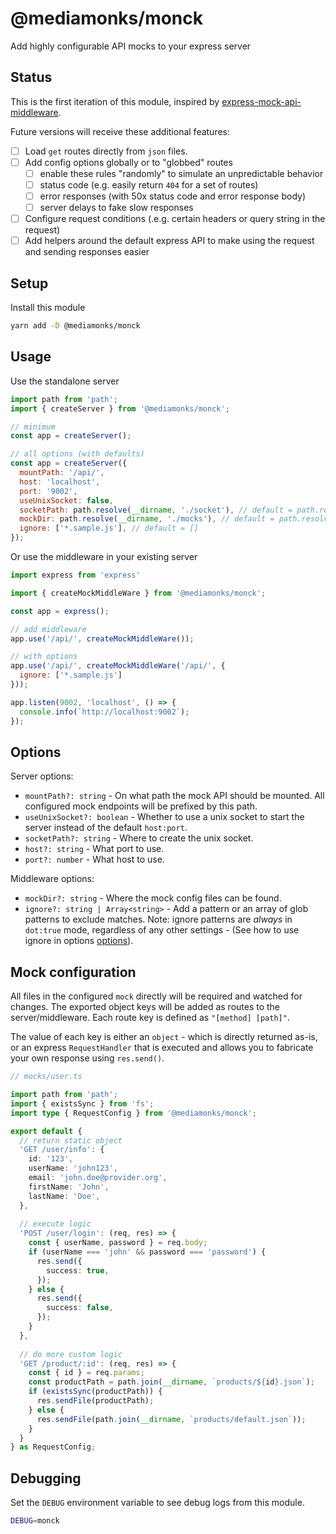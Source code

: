 # @mediamonks/monck

Add highly configurable API mocks to your express server

## Status

This is the first iteration of this module, inspired by
[express-mock-api-middleware](https://github.com/TechStark/express-mock-api-middleware).

Future versions will receive these additional features:

* [ ] Load `get` routes directly from `json` files.
* [ ] Add config options globally or to "globbed" routes
    * [ ] enable these rules "randomly" to simulate an unpredictable behavior
    * [ ] status code (e.g. easily return `404` for a set of routes)
    * [ ] error responses (with 50x status code and error response body)
    * [ ] server delays to fake slow responses
* [ ] Configure request conditions (.e.g. certain headers or query string in the request)
* [ ] Add helpers around the default express API to make using the request and sending responses easier

## Setup

Install this module
```sh
yarn add -D @mediamonks/monck
```

## Usage

Use the standalone server

```js
import path from 'path';
import { createServer } from '@mediamonks/monck';

// minimum
const app = createServer();

// all options (with defaults)
const app = createServer({
  mountPath: '/api/',
  host: 'localhost',
  port: '9002',
  useUnixSocket: false,
  socketPath: path.resolve(__dirname, './socket'), // default = path.resolve(process.cwd(), './socket')
  mockDir: path.resolve(__dirname, './mocks'), // default = path.resolve(process.cwd(), './mocks')
  ignore: ['*.sample.js'], // default = []
});
```

Or use the middleware in your existing server

```js
import express from 'express'

import { createMockMiddleWare } from '@mediamonks/monck';

const app = express();

// add middleware
app.use('/api/', createMockMiddleWare());

// with options
app.use('/api/', createMockMiddleWare('/api/', {
  ignore: ['*.sample.js']
}));

app.listen(9002, 'localhost', () => {
  console.info(`http://localhost:9002`);
});
```

## Options

Server options:
* `mountPath?: string` - On what path the mock API should be mounted. All configured mock endpoints will be prefixed 
  by this path.
* `useUnixSocket?: boolean` - Whether to use a unix socket to start the server instead of the default `host:port`. 
* `socketPath?: string` - Where to create the unix socket.
* `host?: string` - What port to use.
* `port?: number` - What host to use.

Middleware options:
* `mockDir?: string` - Where the mock config files can be found.
* `ignore?: string | Array<string>` - Add a pattern or an array of glob patterns to exclude matches. Note: ignore 
  patterns are _always_ in `dot:true` mode, regardless of any other settings - (See how to use ignore in options
  [options](https://github.com/isaacs/node-glob#options)).
  
## Mock configuration

All files in the configured `mock` directly will be required and watched for changes. The exported object keys will be 
added as routes to the server/middleware. Each route key is defined as `"[method] [path]"`.

The value of each key is either an `object` - which is directly returned as-is, or an express `RequestHandler` that 
is executed and allows you to fabricate your own response using `res.send()`.

```ts
// mocks/user.ts

import path from 'path';
import { existsSync } from 'fs';
import type { RequestConfig } from '@mediamonks/monck';

export default {
  // return static object
  'GET /user/info': {
    id: '123',
    userName: 'john123',
    email: 'john.doe@provider.org',
    firstName: 'John',
    lastName: 'Doe',
  },
  
  // execute logic
  'POST /user/login': (req, res) => {
    const { userName, password } = req.body;
    if (userName === 'john' && password === 'password') {
      res.send({
        success: true,
      });
    } else {
      res.send({
        success: false,
      });
    }
  },
  
  // do more custom logic
  'GET /product/:id': (req, res) => {
    const { id } = req.params;
    const productPath = path.join(__dirname, `products/${id}.json`);
    if (existsSync(productPath)) {
      res.sendFile(productPath);
    } else {
      res.sendFile(path.join(__dirname, `products/default.json`));
    }
  }
} as RequestConfig;
```

## Debugging

Set the `DEBUG` environment variable to see debug logs from this module.

```sh
DEBUG=monck
```
